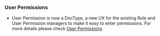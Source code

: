 ### User Permissions
- User Permission is now a DocType, a new UX for the existing Role and User Permission managers to make it easy to enter permissions. For more details please check <a href="https://epaas.xyz/docs/user/manual/en/setting-up/users-and-permissions/user-permissions">User Permissions</a>